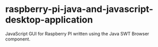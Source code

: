 raspberry-pi-java-and-javascript-desktop-application
====================================================

JavaScript GUI for Raspberry PI written using the Java SWT Browser component.
